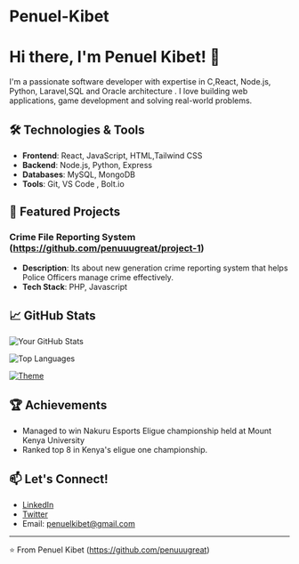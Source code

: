 # Penuel-Kibet
# Hi there, I'm Penuel Kibet! 👋

I'm a passionate software developer with expertise in C,React, Node.js, Python, Laravel,SQL and Oracle architecture . I love building  web applications, game development and solving real-world problems.

## 🛠️ Technologies & Tools

- **Frontend**: React, JavaScript, HTML,Tailwind CSS
- **Backend**: Node.js, Python, Express
- **Databases**: MySQL, MongoDB
- **Tools**: Git, VS Code , Bolt.io

## 🌟 Featured Projects

### Crime File Reporting System (https://github.com/penuuugreat/project-1)
- **Description**: Its about new generation crime reporting system that helps Police Officers manage crime effectively.
- **Tech Stack**: PHP, Javascript

## 📈 GitHub Stats

![Your GitHub Stats](https://github-readme-stats.vercel.app/api?username=penuuugreat&show_icons=true&theme=dark)

![Top Languages](https://github-readme-stats.vercel.app/api/top-langs/?username=penuuugreat&layout=compact&theme=dark)

[![Theme](https://img.shields.io/badge/Theme-Light%20/%20Dark-blue)](https://github.com/penuuugreat)

## 🏆 Achievements

- Managed to win Nakuru Esports Eligue championship held at Mount Kenya University
- Ranked top 8 in Kenya's eligue one championship.

## 📫 Let's Connect!

- [LinkedIn](https://www.linkedin.com)
- [Twitter](https://twitter.com)
- Email: penuelkibet@gmail.com

---

⭐️ From Penuel Kibet (https://github.com/penuuugreat)
